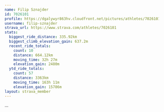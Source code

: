 ```yaml
---
name: Filip Sznajder
id: 7026101
profile: https://dgalywyr863hv.cloudfront.net/pictures/athletes/7026101/2123836/17/large.jpg
username: filip-sznajder
strava_url: https://www.strava.com/athletes/7026101
stats:
  biggest_ride_distance: 335.92km
  biggest_climb_elevation_gain: 637.2m
  recent_ride_totals:
    count: 10
    distance: 664.12km
    moving_time: 32h 27m
    elevation_gain: 2480m
  ytd_ride_totals:
    count: 57
    distance: 3363km
    moving_time: 163h 11m
    elevation_gain: 15786m
layout: strava_member
--- 
```

...
